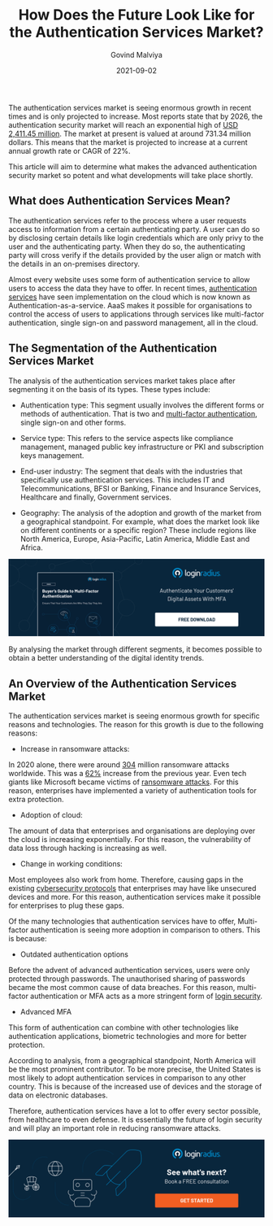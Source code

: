 ﻿---
title: "How Does the Future Look Like for the Authentication Services Market?"
date: "2021-09-02"
coverImage: "future-of-authentication-market.jpg"
category: ["loginradius"]
featured: false 
author: "Govind Malviya"
description: "Authentication services have a lot to offer every sector possible, from healthcare to even defense. It is essentially the future of login security and will play an important role in reducing ransomware attacks."
metadescription: "A dive into the market forecast of global authentication services and the future trends. This article aims to determine what developments will take place shortly."
metatitle: "Future of Login Authentication Service Market"
---

The authentication services market is seeing enormous growth in recent times and is only projected to increase. Most reports state that by 2026, the authentication security market will reach an exponential high of [USD 2,411.45 million](https://www.mordorintelligence.com/industry-reports/authentication-services-market). The market at present is valued at around 731.34 million dollars. This means that the market is projected to increase at a current annual growth rate or CAGR of 22%.

  

This article will aim to determine what makes the advanced authentication security market so potent and what developments will take place shortly.

## What does Authentication Services Mean?

The authentication services refer to the process where a user requests access to information from a certain authenticating party. A user can do so by disclosing certain details like login credentials which are only privy to the user and the authenticating party. When they do so, the authenticating party will cross verify if the details provided by the user align or match with the details in an on-premises directory.

  

Almost every website uses some form of authentication service to allow users to access the data they have to offer. In recent times, [authentication services](https://www.loginradius.com/authentication/) have seen implementation on the cloud which is now known as Authentication-as-a-service. AaaS makes it possible for organisations to control the access of users to applications through services like multi-factor authentication, single sign-on and password management, all in the cloud.

## The Segmentation of the Authentication Services Market

The analysis of the authentication services market takes place after segmenting it on the basis of its types. These types include:

  

-   Authentication type: This segment usually involves the different forms or methods of authentication. That is two and [multi-factor authentication](https://www.loginradius.com/blog/async/why-mfa-important/), single sign-on and other forms.
    

  

-   Service type: This refers to the service aspects like compliance management, managed public key infrastructure or PKI and subscription keys management.
    

  

-   End-user industry: The segment that deals with the industries that specifically use authentication services. This includes IT and Telecommunications, BFSI or Banking, Finance and Insurance Services, Healthcare and finally, Government services.
    

  

-   Geography: The analysis of the adoption and growth of the market from a geographical standpoint. For example, what does the market look like on different continents or a specific region? These include regions like North America, Europe, Asia-Pacific, Latin America, Middle East and Africa.
    
[![Buyers-Guide-to-Multi-Factor-Authentication](Buyers-Guide-to-Multi-Factor-Authentication.png)](https://www.loginradius.com/resource/buyers-guide-to-multi-factor-authentication/)
  

By analysing the market through different segments, it becomes possible to obtain a better understanding  of the digital identity trends.



## An Overview of the Authentication Services Market

The authentication services market is seeing enormous growth for specific reasons and technologies. The reason for this growth is due to the following reasons:

  

-   Increase in ransomware attacks:
    

In 2020 alone, there were around [304](https://www.statista.com/statistics/494947/ransomware-attacks-per-year-worldwide/) million ransomware attacks worldwide. This was a [62%](https://www.statista.com/statistics/494947/ransomware-attacks-per-year-worldwide/) increase from the previous year. Even tech giants like Microsoft became victims of [ransomware attacks](https://www.loginradius.com/blog/start-with-identity/how-to-handle-data-breaches/). For this reason, enterprises have implemented a variety of authentication tools for extra protection.

  

-   Adoption of cloud:
    

The amount of data that enterprises and organisations are deploying over the cloud is increasing exponentially. For this reason, the vulnerability of data loss through hacking is increasing as well.

  

-   Change in working conditions:
    

Most employees also work from home. Therefore, causing gaps in the existing [cybersecurity protocols](https://www.loginradius.com/blog/start-with-identity/cybersecurity-best-practices-for-enterprises/) that enterprises may have like unsecured devices and more. For this reason, authentication services make it possible for enterprises to plug these gaps.

Of the many technologies that authentication services have to offer, Multi-factor authentication is seeing more adoption in comparison to others. This is because:

  

-   Outdated authentication options
    

Before the advent of advanced authentication services, users were only protected through passwords. The unauthorised sharing of passwords became the most common cause of data breaches. For this reason, multi-factor authentication or MFA acts as a more stringent form of [login security](https://www.loginradius.com/blog/start-with-identity/login-security/).

-   Advanced MFA
    

This form of authentication can combine with other technologies like authentication applications, biometric technologies and more for better protection.

  

According to analysis, from a geographical standpoint, North America will be the most prominent contributor. To be more precise, the United States is most likely to adopt authentication services in comparison to any other country. This is because of the increased use of devices and the storage of data on electronic databases.

  

Therefore, authentication services have a lot to offer every sector possible, from healthcare to even defense. It is essentially the future of login security and will play an important role in reducing ransomware attacks.

[![book-a-demo-Consultation](book-a-demo.png)](https://www.loginradius.com/book-a-demo/)

